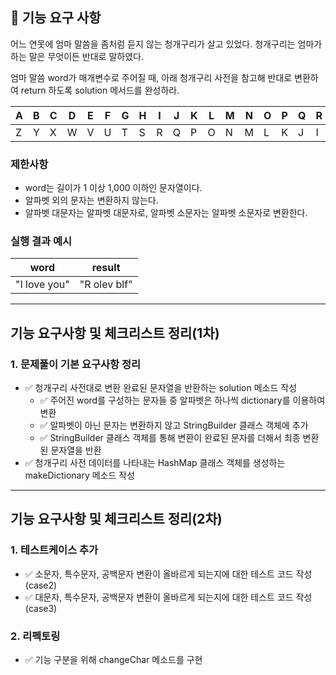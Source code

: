 ## 🚀 기능 요구 사항

어느 연못에 엄마 말씀을 좀처럼 듣지 않는 청개구리가 살고 있었다. 청개구리는 엄마가 하는 말은 무엇이든 반대로 말하였다.

엄마 말씀 word가 매개변수로 주어질 때, 아래 청개구리 사전을 참고해 반대로 변환하여 return 하도록 solution 메서드를 완성하라.

| A | B | C | D | E | F | G | H | I | J | K | L | M | N | O | P | Q | R | S | T | U | V | W | X | Y | Z |
| --- | --- | --- | --- | --- | --- | --- | --- | --- | --- | --- | --- | --- | --- | --- | --- | --- | --- | --- | --- | --- | --- | --- | --- | --- | --- |
| Z | Y | X | W | V | U | T | S | R | Q | P | O | N | M | L | K | J | I | H | G | F | E | D | C | B | A |

### 제한사항

- word는 길이가 1 이상 1,000 이하인 문자열이다.
- 알파벳 외의 문자는 변환하지 않는다.
- 알파벳 대문자는 알파벳 대문자로, 알파벳 소문자는 알파벳 소문자로 변환한다.

### 실행 결과 예시

| word | result |
| --- | --- |
| "I love you" | "R olev blf" |

---

## 기능 요구사항 및 체크리스트 정리(1차)

### 1. 문제풀이 기본 요구사항 정리
- ✅ 청개구리 사전대로 변환 완료된 문자열을 반환하는 solution 메소드 작성
    - ✅ 주어진 word를 구성하는 문자들 중 알파벳은 하나씩 dictionary를 이용하여 변환
    - ✅ 알파벳이 아닌 문자는 변환하지 않고 StringBuilder 클래스 객체에 추가
    - ✅ StringBuilder 클래스 객체를 통해 변환이 완료된 문자를 더해서 최종 변환된 문자열을 반환
- ✅ 청개구리 사전 데이터를 나타내는 HashMap 클래스 객체를 생성하는 makeDictionary 메소드 작성

---

## 기능 요구사항 및 체크리스트 정리(2차)

### 1. 테스트케이스 추가
- ✅ 소문자, 특수문자, 공백문자 변환이 올바르게 되는지에 대한 테스트 코드 작성 (case2)
- ✅ 대문자, 특수문자, 공백문자 변환이 올바르게 되는지에 대한 테스트 코드 작성 (case3)

### 2. 리펙토링
- ✅ 기능 구분을 위해 changeChar 메소드를 구현